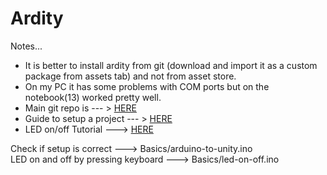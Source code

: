 # Ardity


Notes...
- It is better to install ardity from git (download and import it as a custom package from assets tab) and not from asset store.
- On my PC it has some problems with COM ports but on the notebook(13) worked pretty well.
- Main git repo is --- > <a href="https://ardity.dwilches.com/">HERE</a>
- Guide to setup a project --- > <a href="https://github.com/dwilches/Ardity/blob/master/UnityProject/Ardity%20-%20Setup%20Guide.pdf">HERE</a>
- LED on/off Tutorial ---> <a href="https://www.youtube.com/watch?v=SD3iUnLNjY0">HERE</a>


Check if setup is correct ---> Basics/arduino-to-unity.ino <br />
LED on and off by pressing keyboard --->  Basics/led-on-off.ino
